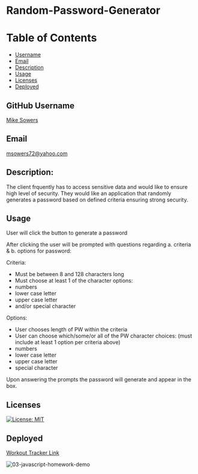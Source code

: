 # Random-Password-Generator

# Table of Contents
- [Username](#username)
- [Email](#emial)
- [Description](#description)
- [Usage](#usage)
- [Licenses](#licenses)
- [Deployed](#deployed)


## GitHub Username
[Mike Sowers](https://github.com/msowers72)

## Email
<msowers72@yahoo.com>

## Description:
The client frquently has to access sensitive data and would like to ensure high level of security. They would like an application that randomly generates a password based on defined criteria ensuring strong security.

## Usage
User will click the button to generate a password

After clicking the user will be prompted with questions regarding a. criteria & b. options for password:

Criteria:
* Must be between 8 and 128 characters long
* Must choose at least 1 of the character options:
* numbers
* lower case letter
* upper case letter
* and/or special character

Options:
* User chooses length of PW within the criteria
* User can choose which/some/or all of the PW character choices: (must include at least 1 option per criteria above)
* numbers
* lower case letter
* upper case letter
* special character

Upon answering the prompts the password will generate and appear in the box.
  

## Licenses 
[![License: MIT](https://img.shields.io/badge/License-MIT-yellow.svg)](https://opensource.org/licenses/MIT)
<!-- ![Tux, the Linux mascot](https://img.shields.io/badge/License-MIT-green) -->
  
 ## Deployed
 [Workout Tracker Link](https://msowers72.github.io/Random-Password-Generator/)
 
 ![03-javascript-homework-demo](https://user-images.githubusercontent.com/80433477/139610151-e57ebfbe-d414-4e33-9c31-fa8e7114acc8.png)





